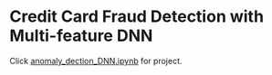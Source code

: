 # Credit Card Fraud Detection with Multi-feature DNN 
Click [anomaly_dection_DNN.ipynb](https://nbviewer.jupyter.org/github/ginochen/anomaly_detection_DNN/blob/master/anomaly_detection_DNN.ipynb) for project.
